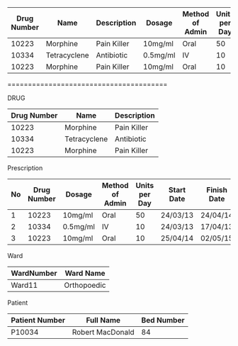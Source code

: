 | **Drug Number** | **Name**     | **Description** | **Dosage** | **Method of Admin** | **Units per Day** | **Start Date** | **Finish Date** |
| --------------- | ------------ | --------------- | ---------- | ------------------- | ----------------- | -------------- | --------------- |
| 10223           | Morphine     | Pain Killer     | 10mg/ml    | Oral                | 50                | 24/03/13       | 24/04/14        |
| 10334           | Tetracyclene | Antibiotic      | 0.5mg/ml   | IV                  | 10                | 24/03/13       | 17/04/13        |
| 10223           | Morphine     | Pain Killer     | 10mg/ml    | Oral                | 10                | 25/04/14       | 02/05/15        |

=======================================

DRUG

| **Drug Number** | **Name**     | **Description** |
| --------------- | ------------ | --------------- |
| 10223           | Morphine     | Pain Killer     |
| 10334           | Tetracyclene | Antibiotic      |
| 10223           | Morphine     | Pain Killer     |

Prescription

| **No** | **Drug Number** | **Dosage** | **Method of Admin** | **Units per Day** | **Start Date** | **Finish Date** | **PatientNumber** | **WardNumber**     |
|--------| --------------- | ---------- | ------------------- | ----------------- | -------------- | --------------- | --------------- | ------------ |
| 1      | 10223           | 10mg/ml    | Oral                | 50                | 24/03/13       | 24/04/14        | P10034        | Ward11     |
| 2      | 10334           | 0.5mg/ml   | IV                  | 10                | 24/03/13       | 17/04/13        | P10034        | Ward11 |
| 3      | 10223           | 10mg/ml    | Oral                | 10                | 25/04/14       | 02/05/15        | P10034        | Ward11     |

Ward

| **WardNumber**     | **Ward Name** |
| ------------ | --------------- |
| Ward11     | Orthopoedic           |

Patient

| **Patient Number**     | **Full Name** | **Bed Number** |
| ------------ | --------------- | --------------- |
| P10034     | Robert MacDonald           | 84           |